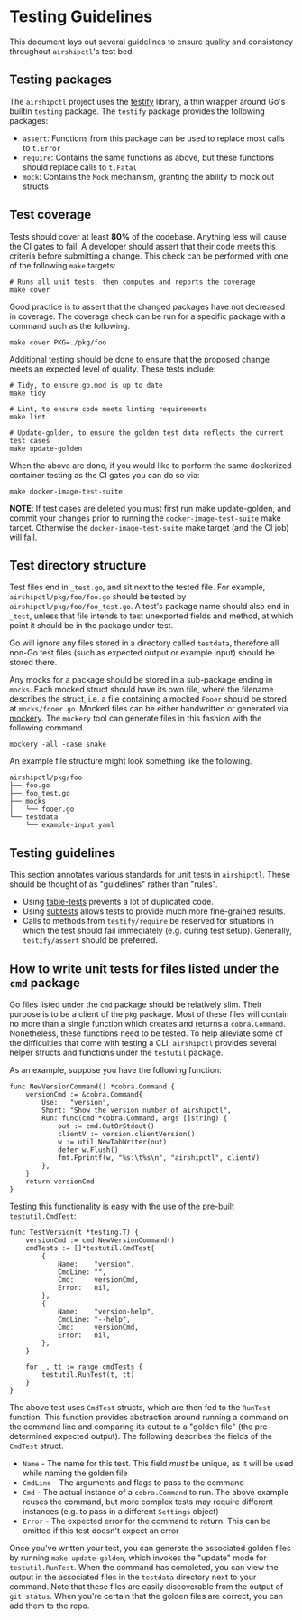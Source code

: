 # Testing Guidelines

This document lays out several guidelines to ensure quality and
consistency throughout `airshipctl`'s test bed.

## Testing packages

The `airshipctl` project uses the [testify] library, a thin wrapper around Go's
builtin `testing` package. The `testify` package provides the following
packages:

* `assert`: Functions from this package can be used to replace most calls to
  `t.Error`
* `require`: Contains the same functions as above, but these functions should
  replace calls to `t.Fatal`
* `mock`: Contains the `Mock` mechanism, granting the ability to mock out
  structs

## Test coverage

Tests should cover at least __80%__ of the codebase. Anything less will cause
the CI gates to fail. A developer should assert that their code meets this
criteria before submitting a change. This check can be performed with one of
the following `make` targets:

```
# Runs all unit tests, then computes and reports the coverage
make cover
```

Good practice is to assert that the changed packages have not decreased in
coverage. The coverage check can be run for a specific package with a command
such as the following.
```
make cover PKG=./pkg/foo
```

Additional testing should be done to ensure that the proposed change meets an
expected level of quality. These tests include:

```
# Tidy, to ensure go.mod is up to date
make tidy

# Lint, to ensure code meets linting requirements
make lint

# Update-golden, to ensure the golden test data reflects the current test cases
make update-golden
```

When the above are done, if you would like to perform the same dockerized container
testing as the CI gates you can do so via:

```
make docker-image-test-suite
```

**NOTE**: If test cases are deleted you must first run make update-golden, and
commit your changes prior to running the ``docker-image-test-suite`` make target.
Otherwise the ``docker-image-test-suite`` make target (and the CI job) will fail.

## Test directory structure

Test files end in `_test.go`, and sit next to the tested file. For example,
`airshipctl/pkg/foo/foo.go` should be tested by
`airshipctl/pkg/foo/foo_test.go`. A test's package name should also end in
`_test`, unless that file intends to test unexported fields and method, at
which point it should be in the package under test.

Go will ignore any files stored in a directory called `testdata`, therefore all
non-Go test files (such as expected output or example input) should be stored
there.

Any mocks for a package should be stored in a sub-package ending in `mocks`.
Each mocked struct should have its own file, where the filename describes the
struct, i.e. a file containing a mocked `Fooer` should be stored at
`mocks/fooer.go`. Mocked files can be either handwritten or generated via
[mockery]. The `mockery` tool can generate files in this fashion with the
following command.
```
mockery -all -case snake
```

An example file structure might look something like the following.
```
airshipctl/pkg/foo
├── foo.go
├── foo_test.go
├── mocks
│   └── fooer.go
└── testdata
    └── example-input.yaml
```

## Testing guidelines

This section annotates various standards for unit tests in `airshipctl`. These
should be thought of as "guidelines" rather than "rules".

* Using [table-tests] prevents a lot of duplicated code.
* Using [subtests] allows tests to provide much more fine-grained results.
* Calls to methods from `testify/require` be reserved for situations in which
  the test should fail immediately (e.g. during test setup). Generally,
  `testify/assert` should be preferred.

## How to write unit tests for files listed under the `cmd` package

Go files listed under the `cmd` package should be relatively slim. Their
purpose is to be a client of the `pkg` package. Most of these files will
contain no more than a single function which creates and returns a
`cobra.Command`. Nonetheless, these functions need to be tested. To help
alleviate some of the difficulties that come with testing a CLI, `airshipctl`
provides several helper structs and functions under the `testutil` package.

As an example, suppose you have the following function:

```
func NewVersionCommand() *cobra.Command {
	versionCmd := &cobra.Command{
		Use:   "version",
		Short: "Show the version number of airshipctl",
		Run: func(cmd *cobra.Command, args []string) {
			out := cmd.OutOrStdout()
			clientV := version.clientVersion()
			w := util.NewTabWriter(out)
			defer w.Flush()
			fmt.Fprintf(w, "%s:\t%s\n", "airshipctl", clientV)
		},
	}
	return versionCmd
}
```

Testing this functionality is easy with the use of the pre-built
`testutil.CmdTest`:

```
func TestVersion(t *testing.T) {
	versionCmd := cmd.NewVersionCommand()
	cmdTests := []*testutil.CmdTest{
		{
			Name:    "version",
			CmdLine: "",
			Cmd:     versionCmd,
			Error:   nil,
		},
		{
			Name:    "version-help",
			CmdLine: "--help",
			Cmd:     versionCmd,
			Error:   nil,
		},
	}

	for _, tt := range cmdTests {
		testutil.RunTest(t, tt)
	}
}
```

The above test uses `CmdTest` structs, which are then fed to the `RunTest`
function.  This function provides abstraction around running a command on the
command line and comparing its output to a "golden file" (the pre-determined
expected output). The following describes the fields of the `CmdTest` struct.

* `Name` - The name for this test. This field *must* be unique, as it will be
  used while naming the golden file
* `CmdLine` - The arguments and flags to pass to the command
* `Cmd` - The actual instance of a `cobra.Command` to run. The above example
  reuses the command, but more complex tests may require different instances
  (e.g. to pass in a different `Settings` object)
* `Error` - The expected error for the command to return. This can be omitted
  if this test doesn't expect an error

Once you've written your test, you can generate the associated golden files by
running `make update-golden`, which invokes the "update" mode for
`testutil.RunTest`. When the command has completed, you can view the output in
the associated files in the `testdata` directory next to your command. Note
that these files are easily discoverable from the output of `git status`. When
you're certain that the golden files are correct, you can add them to the repo.

[mockery]: https://github.com/vektra/mockery
[subtests]: https://blog.golang.org/subtests
[table-tests]: https://github.com/golang/go/wiki/TableDrivenTests
[testify]: https://github.com/stretchr/testify
